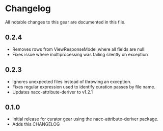 # Changelog

All notable changes to this gear are documented in this file.

## 0.2.4

* Removes rows from ViewResponseModel where all fields are null
* Fixes issue where multiprocessing was failing silently on exception

## 0.2.3

* Ignores unexpected files instead of throwing an exception.
* Fixes regular expression used to identify curation passes by file name.
* Updates nacc-attribute-deriver to v1.2.1
  
## 0.1.0

* Initial release for curator gear using the nacc-attribute-deriver package.
* Adds this CHANGELOG
  